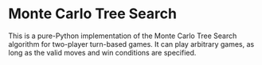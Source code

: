 # Monte Carlo Tree Search

This is a pure-Python implementation of the Monte Carlo Tree Search algorithm for two-player turn-based games. It can play arbitrary games, as long as the valid moves and win conditions are specified.